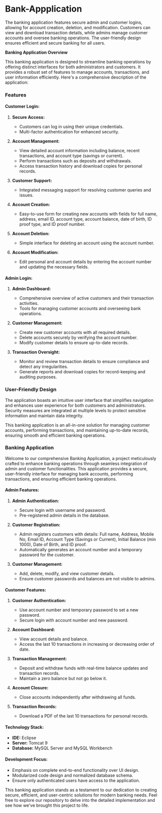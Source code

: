 # Bank-Appplication
The banking application features secure admin and customer logins, allowing for account creation, deletion, and modification. Customers can view and download transaction details, while admins manage customer accounts and oversee banking operations. The user-friendly design ensures efficient and secure banking for all users.



**Banking Application Overview**

This banking application is designed to streamline banking operations by offering distinct interfaces for both administrators and customers. It provides a robust set of features to manage accounts, transactions, and user information efficiently. Here's a comprehensive description of the application:

### Features

#### **Customer Login:**
1. **Secure Access:**
   - Customers can log in using their unique credentials.
   - Multi-factor authentication for enhanced security.

2. **Account Management:**
   - View detailed account information including balance, recent transactions, and account type (savings or current).
   - Perform transactions such as deposits and withdrawals.
   - Access transaction history and download copies for personal records.

3. **Customer Support:**
   - Integrated messaging support for resolving customer queries and issues.

4. **Account Creation:**
   - Easy-to-use form for creating new accounts with fields for full name, address, email ID, account type, account balance, date of birth, ID proof type, and ID proof number.

5. **Account Deletion:**
   - Simple interface for deleting an account using the account number.

6. **Account Modification:**
   - Edit personal and account details by entering the account number and updating the necessary fields.

#### **Admin Login:**
1. **Admin Dashboard:**
   - Comprehensive overview of active customers and their transaction activities.
   - Tools for managing customer accounts and overseeing bank operations.

2. **Customer Management:**
   - Create new customer accounts with all required details.
   - Delete accounts securely by verifying the account number.
   - Modify customer details to ensure up-to-date records.

3. **Transaction Oversight:**
   - Monitor and review transaction details to ensure compliance and detect any irregularities.
   - Generate reports and download copies for record-keeping and auditing purposes.

### User-Friendly Design

The application boasts an intuitive user interface that simplifies navigation and enhances user experience for both customers and administrators. Security measures are integrated at multiple levels to protect sensitive information and maintain data integrity.

This banking application is an all-in-one solution for managing customer accounts, performing transactions, and maintaining up-to-date records, ensuring smooth and efficient banking operations.




### Banking Application

Welcome to our comprehensive Banking Application, a project meticulously crafted to enhance banking operations through seamless integration of admin and customer functionalities. This application provides a secure, user-friendly interface for managing bank accounts, performing transactions, and ensuring efficient banking operations.

#### **Admin Features:**

1. **Admin Authentication:**
   - Secure login with username and password.
   - Pre-registered admin details in the database.

2. **Customer Registration:**
   - Admin registers customers with details: Full name, Address, Mobile No, Email ID, Account Type (Savings or Current), Initial Balance (min 1000), Date of Birth, and ID proof.
   - Automatically generates an account number and a temporary password for the customer.

3. **Customer Management:**
   - Add, delete, modify, and view customer details.
   - Ensure customer passwords and balances are not visible to admins.

#### **Customer Features:**

1. **Customer Authentication:**
   - Use account number and temporary password to set a new password.
   - Secure login with account number and new password.

2. **Account Dashboard:**
   - View account details and balance.
   - Access the last 10 transactions in increasing or decreasing order of date.

3. **Transaction Management:**
   - Deposit and withdraw funds with real-time balance updates and transaction records.
   - Maintain a zero balance but not go below it.

4. **Account Closure:**
   - Close accounts independently after withdrawing all funds.

5. **Transaction Records:**
   - Download a PDF of the last 10 transactions for personal records.

#### **Technology Stack:**

- **IDE:** Eclipse
- **Server:** Tomcat 9
- **Database:** MySQL Server and MySQL Workbench

#### **Development Focus:**

- Emphasis on complete end-to-end functionality over UI design.
- Modularized code design and normalized database schema.
- Ensure only authenticated users have access to the application.

This banking application stands as a testament to our dedication to creating secure, efficient, and user-centric solutions for modern banking needs. Feel free to explore our repository to delve into the detailed implementation and see how we've brought this project to life.
